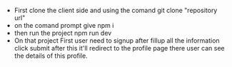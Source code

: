 * First clone the client side and using the comand git clone "repository url"
* on the comand prompt give npm i
* then run the project npm run dev
* On that project First user need to signup after fillup all the information click submit after this it'll redirect to the profile page there user can see the details of this profile.